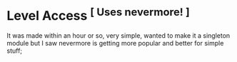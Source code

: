 # Level Access <sup>[ Uses nevermore! ]</sup>

It was made within an hour or so, very simple, wanted to make it a singleton module but I saw nevermore is getting more popular and better for simple stuff;

